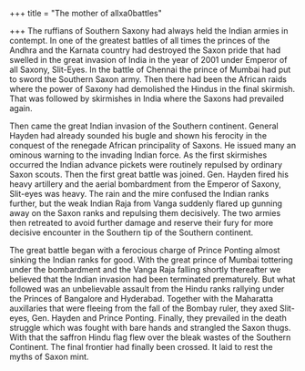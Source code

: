 +++
title = "The mother of allxa0battles"

+++
The ruffians of Southern Saxony had always held the Indian armies in
contempt. In one of the greatest battles of all times the princes of the
Andhra and the Karnata country had destroyed the Saxon pride that had
swelled in the great invasion of India in the year of 2001 under Emperor
of all Saxony, Slit-Eyes. In the battle of Chennai the prince of Mumbai
had put to sword the Southern Saxon army. Then there had been the
African raids where the power of Saxony had demolished the Hindus in the
final skirmish. That was followed by skirmishes in India where the
Saxons had prevailed again.

Then came the great Indian invasion of the Southern continent. General
Hayden had already sounded his bugle and shown his ferocity in the
conquest of the renegade African principality of Saxons. He issued many
an ominous warning to the invading Indian force. As the first skirmishes
occurred the Indian advance pickets were routinely repulsed by ordinary
Saxon scouts. Then the first great battle was joined. Gen. Hayden fired
his heavy artillery and the aerial bombardment from the Emperor of
Saxony, Slit-eyes was heavy. The rain and the mire confused the Indian
ranks further, but the weak Indian Raja from Vanga suddenly flared up
gunning away on the Saxon ranks and repulsing them decisively. The two
armies then retreated to avoid further damage and reserve their fury for
more decisive encounter in the Southern tip of the Southern continent.

The great battle began with a ferocious charge of Prince Ponting almost
sinking the Indian ranks for good. With the great prince of Mumbai
tottering under the bombardment and the Vanga Raja falling shortly
thereafter we believed that the Indian invasion had been terminated
prematurely. But what followed was an unbelievable assault from the
Hindu ranks rallying under the Princes of Bangalore and Hyderabad.
Together with the Maharatta auxillaries that were fleeing from the fall
of the Bombay ruler, they axed Slit-eyes, Gen. Hayden and Prince
Ponting. Finally, they prevailed in the death struggle which was fought
with bare hands and strangled the Saxon thugs. With that the saffron
Hindu flag flew over the bleak wastes of the Southern Continent. The
final frontier had finally been crossed. It laid to rest the myths of
Saxon mint.
